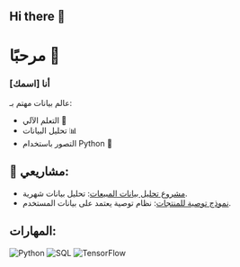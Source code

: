 ## Hi there 👋

<!--
**Islem-Bey/islem-bey** is a ✨ _special_ ✨ repository because its `README.md` (this file) appears on your GitHub profile.

Here are some ideas to get you started:

- 🔭 I’m currently working on ...
- 🌱 I’m currently learning ...
- 👯 I’m looking to collaborate on ...
- 🤔 I’m looking for help with ...
- 💬 Ask me about ...
- 📫 How to reach me: ...
- 😄 Pronouns: ...
- ⚡ Fun fact: ...
-->
# مرحبًا 👋
### أنا [اسمك]
عالم بيانات مهتم بـ:
- التعلم الآلي 🌟
- تحليل البيانات 📊
- التصور باستخدام Python 🐍

## 💼 مشاريعي:
- [مشروع تحليل بيانات المبيعات](https://github.com/your-repo): تحليل بيانات شهرية.
- [نموذج توصية للمنتجات](https://github.com/your-repo): نظام توصية يعتمد على بيانات المستخدم.

## المهارات:
![Python](https://img.shields.io/badge/-Python-blue)
![SQL](https://img.shields.io/badge/-SQL-orange)
![TensorFlow](https://img.shields.io/badge/-TensorFlow-yellow)
